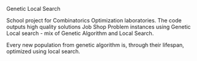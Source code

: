 Genetic Local Search

School project for Combinatorics Optimization laboratories. The code outputs high quality solutions Job Shop Problem instances using Genetic Local search - mix of Genetic Algorithm and Local Search.

Every new population from genetic algorithm is, through their lifespan, optimized using local search.
